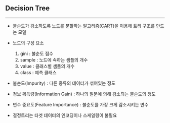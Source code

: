 ## Decision Tree

___
* 불순도가 감소하도록 노드를 분할하는 알고리즘(CART)을 이용해 트리 구조를 만드는 모델





* 노드의 구성 요소
  1. gini : 불순도 점수
  2. sample : 노드에 속하는 샘플의 개수
  3. value : 클래스별 샘플의 개수
  4. class : 예측 클래스





* 불순도(Impurity) : 다른 종류의 데이터가 섞여있는 정도





* 정보 획득량(Information Gain) : 하나의 질문에 의해 감소되는 불순도의 정도





* 변수 중요도(Feature Importance) : 불순도를 가장 크게 감소시키는 변수





* 결정트리는 타겟 데이터의 인코딩이나 스케일링이 불필요

